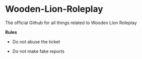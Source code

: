 # Wooden-Lion-Roleplay
The official Github for all things related to Wooden Lion Roleplay

**Rules**

- Do not abuse the ticket

- Do not make fake reports
